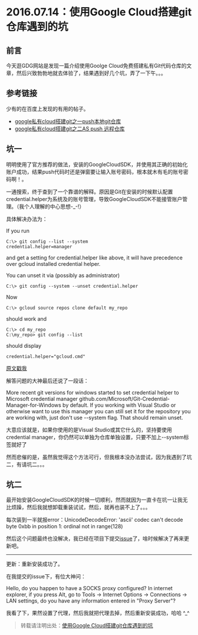 # 2016.07.14：使用Google Cloud搭建git仓库遇到的坑

## 前言

今天逛GDG网站是发现一篇介绍使用Goolge Cloud免费搭建私有Git代码仓库的文章，然后兴致勃勃地就去体验了，结果遇到好几个坑，弄了一下午。。。

## 参考链接

少有的在百度上发现的有用的帖子。

- [google私有cloud搭建git之一push本地git仓库](http://jingyan.baidu.com/article/95c9d20d5ae536ec4e75618d.html)
- [google私有cloud搭建git之二AS push 远程仓库](http://jingyan.baidu.com/article/c33e3f48f0d32eea15cbb5a4.html)

## 坑一

明明使用了官方推荐的做法，安装的GoogleCloudSDK，并使用其正确的初始化账户成功，结果push代码时还是弹窗要让输入账号密码，根本就木有毛的账号密码啊！。

一通搜索，终于查到了一个靠谱的解释。原因是Git在安装的时候默认配置credential.helper为系统及的账号管理，导致GoogleCloudSDK不能接管账户管理。（我个人理解的中心思想-_-!）

具体解决办法为：

If you run

```
C:\> git config --list --system
credential.helper=manager
```

and get a setting for credential.helper like above, it will have precedence over gcloud installed credential helper.

You can unset it via (possibly as administrator)

```
C:\> git config --system --unset credential.helper
```

Now

```
C:\> gcloud source repos clone default my_repo
```

should work and

```
C:\> cd my_repo
C:\my_repo> git config --list
```

should display

```
credential.helper="gcloud.cmd"
```

[原文戳我](http://stackoverflow.com/questions/36339248/on-windows-git-pull-and-clone-for-google-cloud-repository-pops-credential-manage)

解答问题的大神最后还说了一段话：

More recent git versions for windows started to set credential helper to Microsoft credential manager github.com/Microsoft/Git-Credential-Manager-for-Windows by default. If you working with Visual Studio or otherwise want to use this manager you can still set it for the repository you are working with, just don't use --system flag. That should remain unset.

大意应该就是，如果你使用的是Visual Studio或其它什么的，坚持要使用credential manager，你仍然可以单独为仓库单独设置，只要不加上--system标签就好了

然而悲催的是，虽然我觉得这个方法可行，但我根本没办法尝试，因为我遇到了坑二，有请坑二。。。

## 坑二

最开始安装GoogleCloudSDK的时候一切顺利，然而就因为一直卡在坑一让我无比烦躁，然后我就想卸载重装试试，然后，就再也装不上了。。。

每次装到一半就报error：UnicodeDecodeError: 'ascii' codec can't decode byte 0xbb in position 1: ordinal not in range(128)

然后这个问题最终也没解决，我已经在项目下提交[issue](https://code.google.com/p/google-cloud-sdk/issues/detail?id=975&colspec=ID%20Type%20Status%20Priority%20Milestone%20Owner%20Stars%20Summary%20log)了，啥时候解决了再来更新吧。

---

更新：重新安装成功了。

在我提交的issue下，有位大神问：

Hello, do you happen to have a SOCKS proxy configured?
In internet explorer, if you press Alt, go to Tools -> Internet Options -> Connections -> LAN settings, do you have any information entered in "Proxy Server"?

我看了下，果然设置了代理，然后我就把代理去掉，然后重新安装成功，哈哈 ^_^ 

> 转载请注明出处：[使用Google Cloud搭建git仓库遇到的坑]()

